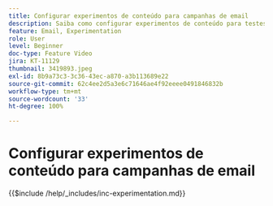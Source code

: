 ```yaml
---
title: Configurar experimentos de conteúdo para campanhas de email
description: Saiba como configurar experimentos de conteúdo para testes A/B no AJO e explorar o conteúdo de email que melhor impulsiona seus objetivos de negócios.
feature: Email, Experimentation
role: User
level: Beginner
doc-type: Feature Video
jira: KT-11129
thumbnail: 3419893.jpeg
exl-id: 8b9a73c3-3c36-43ec-a870-a3b113689e22
source-git-commit: 62c4ee2d5a3e6c71646ae4f92eeee0491846832b
workflow-type: tm+mt
source-wordcount: '33'
ht-degree: 100%

---
```


# Configurar experimentos de conteúdo para campanhas de email

{{$include /help/_includes/inc-experimentation.md}}
